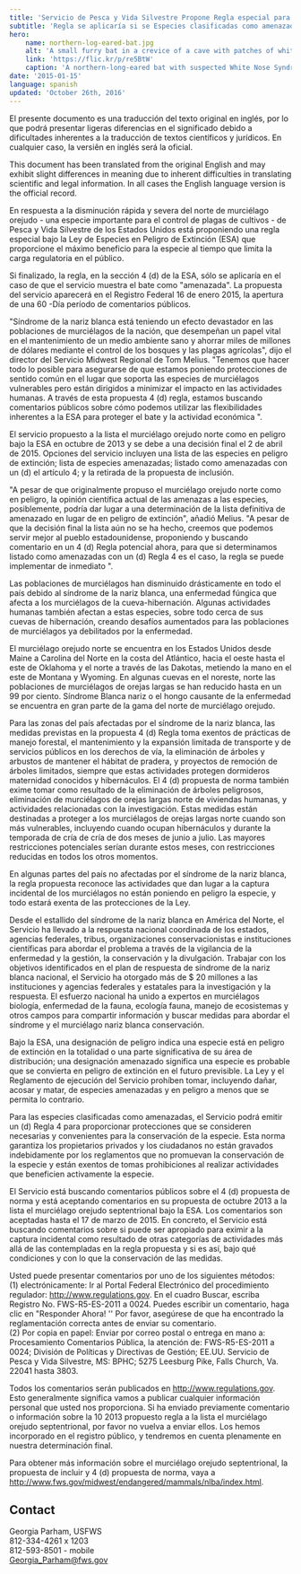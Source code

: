 ```yaml
---
title: 'Servicio de Pesca y Vida Silvestre Propone Regla especial para centrarse Protecciones para el norte de Largo-Espigado Bat'
subtitle: 'Regla se aplicaría si se Especies clasificadas como amenazadas bajo la Ley de Especies en Peligro'
hero:
    name: northern-log-eared-bat.jpg
    alt: 'A small furry bat in a crevice of a cave with patches of white fungus on its face and shoulder.'
    link: 'https://flic.kr/p/re5BtW'
    caption: 'A northern-long-eared bat with suspected White Nose Syndrome. Photo by Steve Taylor, University of Illinois.'
date: '2015-01-15'
language: spanish
updated: 'October 26th, 2016'
---
```


El presente documento es una traducción del texto original en inglés, por lo que podrá presentar ligeras diferencias en el significado debido a dificultades inherentes a la traducción de textos científicos y jurídicos. En cualquier caso, la versiên en inglés será la oficial.

This document has been translated from the original English and may exhibit slight differences in meaning due to inherent difficulties in translating scientific and legal information. In all cases the English language version is the official record.

En respuesta a la disminución rápida y severa del norte de murciélago orejudo - una especie importante para el control de plagas de cultivos - de Pesca y Vida Silvestre de los Estados Unidos está proponiendo una regla especial bajo la Ley de Especies en Peligro de Extinción (ESA) que proporcione el máximo beneficio para la especie al tiempo que limita la carga regulatoria en el público.

Si finalizado, la regla, en la sección 4 (d) de la ESA, sólo se aplicaría en el caso de que el servicio muestra el bate como "amenazada". La propuesta del servicio aparecerá en el Registro Federal 16 de enero 2015, la apertura de una 60 -Día período de comentarios públicos.

"Síndrome de la nariz blanca está teniendo un efecto devastador en las poblaciones de murciélagos de la nación, que desempeñan un papel vital en el mantenimiento de un medio ambiente sano y ahorrar miles de millones de dólares mediante el control de los bosques y las plagas agrícolas", dijo el director del Servicio Midwest Regional de Tom Melius. "Tenemos que hacer todo lo posible para asegurarse de que estamos poniendo protecciones de sentido común en el lugar que soporta las especies de murciélagos vulnerables pero están dirigidos a minimizar el impacto en las actividades humanas. A través de esta propuesta 4 (d) regla, estamos buscando comentarios públicos sobre cómo podemos utilizar las flexibilidades inherentes a la ESA para proteger el bate y la actividad económica ".

El servicio propuesto a la lista el murciélago orejudo norte como en peligro bajo la ESA en octubre de 2013 y se debe a una decisión final el 2 de abril de 2015\. Opciones del servicio incluyen una lista de las especies en peligro de extinción; lista de especies amenazadas; listado como amenazadas con un (d) el artículo 4; y la retirada de la propuesta de inclusión.

"A pesar de que originalmente propuso el murciélago orejudo norte como en peligro, la opinión científica actual de las amenazas a las especies, posiblemente, podría dar lugar a una determinación de la lista definitiva de amenazado en lugar de en peligro de extinción", añadió Melius. "A pesar de que la decisión final la lista aún no se ha hecho, creemos que podemos servir mejor al pueblo estadounidense, proponiendo y buscando comentario en un 4 (d) Regla potencial ahora, para que si determinamos listado como amenazadas con un (d) Regla 4 es el caso, la regla se puede implementar de inmediato ".

Las poblaciones de murciélagos han disminuido drásticamente en todo el país debido al síndrome de la nariz blanca, una enfermedad fúngica que afecta a los murciélagos de la cueva-hibernación. Algunas actividades humanas también afectan a estas especies, sobre todo cerca de sus cuevas de hibernación, creando desafíos aumentados para las poblaciones de murciélagos ya debilitados por la enfermedad.

El murciélago orejudo norte se encuentra en los Estados Unidos desde Maine a Carolina del Norte en la costa del Atlántico, hacia el oeste hasta el este de Oklahoma y el norte a través de las Dakotas, metiendo la mano en el este de Montana y Wyoming. En algunas cuevas en el noreste, norte las poblaciones de murciélagos de orejas largas se han reducido hasta en un 99 por ciento. Síndrome Blanca nariz o el hongo causante de la enfermedad se encuentra en gran parte de la gama del norte de murciélago orejudo.

Para las zonas del país afectadas por el síndrome de la nariz blanca, las medidas previstas en la propuesta 4 (d) Regla toma exentos de prácticas de manejo forestal, el mantenimiento y la expansión limitada de transporte y de servicios públicos en los derechos de vía, la eliminación de árboles y arbustos de mantener el hábitat de pradera, y proyectos de remoción de árboles limitados, siempre que estas actividades protegen dormideros maternidad conocidos y hibernáculos. El 4 (d) propuesta de norma también exime tomar como resultado de la eliminación de árboles peligrosos, eliminación de murciélagos de orejas largas norte de viviendas humanas, y actividades relacionadas con la investigación. Estas medidas están destinadas a proteger a los murciélagos de orejas largas norte cuando son más vulnerables, incluyendo cuando ocupan hibernáculos y durante la temporada de cría de cría de dos meses de junio a julio. Las mayores restricciones potenciales serían durante estos meses, con restricciones reducidas en todos los otros momentos.

En algunas partes del país no afectadas por el síndrome de la nariz blanca, la regla propuesta reconoce las actividades que dan lugar a la captura incidental de los murciélagos no están poniendo en peligro la especie, y todo estará exenta de las protecciones de la Ley.

Desde el estallido del síndrome de la nariz blanca en América del Norte, el Servicio ha llevado a la respuesta nacional coordinada de los estados, agencias federales, tribus, organizaciones conservacionistas e instituciones científicas para abordar el problema a través de la vigilancia de la enfermedad y la gestión, la conservación y la divulgación. Trabajar con los objetivos identificados en el plan de respuesta de síndrome de la nariz blanca nacional, el Servicio ha otorgado más de $ 20 millones a las instituciones y agencias federales y estatales para la investigación y la respuesta. El esfuerzo nacional ha unido a expertos en murciélagos biología, enfermedad de la fauna, ecología fauna, manejo de ecosistemas y otros campos para compartir información y buscar medidas para abordar el síndrome y el murciélago nariz blanca conservación.

Bajo la ESA, una designación de peligro indica una especie está en peligro de extinción en la totalidad o una parte significativa de su área de distribución; una designación amenazado significa una especie es probable que se convierta en peligro de extinción en el futuro previsible. La Ley y el Reglamento de ejecución del Servicio prohíben tomar, incluyendo dañar, acosar y matar, de especies amenazadas y en peligro a menos que se permita lo contrario.

Para las especies clasificadas como amenazadas, el Servicio podrá emitir un (d) Regla 4 para proporcionar protecciones que se consideren necesarias y convenientes para la conservación de la especie. Esta norma garantiza los propietarios privados y los ciudadanos no están gravados indebidamente por los reglamentos que no promuevan la conservación de la especie y están exentos de tomas prohibiciones al realizar actividades que beneficien activamente la especie.

El Servicio está buscando comentarios públicos sobre el 4 (d) propuesta de norma y está aceptando comentarios en su propuesta de octubre 2013 a la lista el murciélago orejudo septentrional bajo la ESA. Los comentarios son aceptadas hasta el 17 de marzo de 2015\. En concreto, el Servicio está buscando comentarios sobre si puede ser apropiado para eximir a la captura incidental como resultado de otras categorías de actividades más allá de las contempladas en la regla propuesta y si es así, bajo qué condiciones y con lo que la conservación de las medidas.

Usted puede presentar comentarios por uno de los siguientes métodos:  
(1) electrónicamente: Ir al Portal Federal Electrónico del procedimiento regulador: http://www.regulations.gov. En el cuadro Buscar, escriba Registro No. FWS-R5-ES-2011 a 0024\. Puedes escribir un comentario, haga clic en "Responder Ahora! '' Por favor, asegúrese de que ha encontrado la reglamentación correcta antes de enviar su comentario.  
(2) Por copia en papel: Enviar por correo postal o entrega en mano a: Procesamiento Comentarios Pública, la atención de: FWS-R5-ES-2011 a 0024; División de Políticas y Directivas de Gestión; EE.UU. Servicio de Pesca y Vida Silvestre, MS: BPHC; 5275 Leesburg Pike, Falls Church, Va. 22041 hasta 3803.

Todos los comentarios serán publicados en http://www.regulations.gov. Esto generalmente significa vamos a publicar cualquier información personal que usted nos proporciona. Si ha enviado previamente comentario o información sobre la 10 2013 propuesto regla a la lista el murciélago orejudo septentrional, por favor no vuelva a enviar ellos. Los hemos incorporado en el registro público, y tendremos en cuenta plenamente en nuestra determinación final.

Para obtener más información sobre el murciélago orejudo septentrional, la propuesta de incluir y 4 (d) propuesta de norma, vaya a http://www.fws.gov/midwest/endangered/mammals/nlba/index.html.

## Contact

Georgia Parham, USFWS   
812-334-4261 x 1203  
812-593-8501 - mobile  
[Georgia_Parham@fws.gov](mailto:Georgia_Parham@fws.gov)
